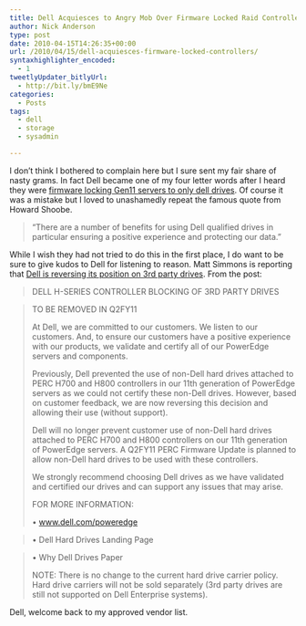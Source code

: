 ```yaml
---
title: Dell Acquiesces to Angry Mob Over Firmware Locked Raid Controllers
author: Nick Anderson
type: post
date: 2010-04-15T14:26:35+00:00
url: /2010/04/15/dell-acquiesces-firmware-locked-controllers/
syntaxhighlighter_encoded:
  - 1
tweetlyUpdater_bitlyUrl:
  - http://bit.ly/bmE9Ne
categories:
  - Posts
tags:
  - dell
  - storage
  - sysadmin

---
```

I don&#8217;t think I bothered to complain here but I sure sent my fair share of nasty grams. In fact Dell became one of my four letter words after I heard they were [firmware locking Gen11 servers to only dell drives][1]. Of course it was a mistake but I loved to unashamedly repeat the famous quote from Howard Shoobe.

> &#8220;There are a number of benefits for using Dell qualified drives in particular ensuring a positive experience and protecting our data.&#8221; 

While I wish they had not tried to do this in the first place, I do want to be sure to give kudos to Dell for listening to reason. Matt Simmons is reporting that [Dell is reversing its position on 3rd party drives][2]. From the post:

> DELL H-SERIES CONTROLLER BLOCKING OF 3RD PARTY DRIVES
  
> TO BE REMOVED IN Q2FY11
> 
> At Dell, we are committed to our customers. We listen to our customers. And, to ensure our customers have a positive experience with our products, we validate and certify all of our PowerEdge servers and components.
> 
> Previously, Dell prevented the use of non-Dell hard drives attached to PERC H700 and H800 controllers in our 11th generation of PowerEdge servers as we could not certify these non-Dell drives. However, based on customer feedback, we are now reversing this decision and allowing their use (without support).
> 
> Dell will no longer prevent customer use of non-Dell hard drives attached to PERC H700 and H800 controllers on our 11th generation of PowerEdge servers. A Q2FY11 PERC Firmware Update is planned to allow non-Dell hard drives to be used with these controllers.
> 
> We strongly recommend choosing Dell drives as we have validated and certified our drives and can support any issues that may arise.
> 
> FOR MORE INFORMATION:
> 
> • www.dell.com/poweredge
  
> • Dell Hard Drives Landing Page
  
> • Why Dell Drives Paper
> 
> NOTE: There is no change to the current hard drive carrier policy. Hard drive carriers will not be sold separately (3rd party drives are still not supported on Dell Enterprise systems).

Dell, welcome back to my approved vendor list.

 [1]: http://lists.us.dell.com/pipermail/linux-poweredge/2010-February/041335.html
 [2]: http://www.standalone-sysadmin.com/blog/2010/04/dell-reverses-position-on-3rd-party-drives/